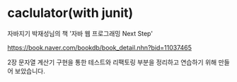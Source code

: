 # caclulator(with junit)

자바지기 박재성님의 책 '자바 웹 프로그래밍 Next Step'

https://book.naver.com/bookdb/book_detail.nhn?bid=11037465

2장 문자열 계산기 구현을 통한 테스트와 리팩토링 부분을 정리하고 연습하기 위해 만들어 보았습니다.
